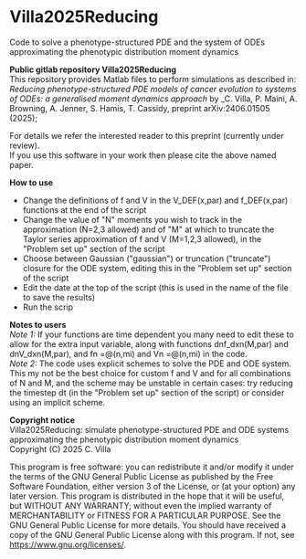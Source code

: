 # Villa2025Reducing
Code to solve a phenotype-structured PDE and the system of ODEs approximating the phenotypic distribution moment dynamics

**Public gitlab repository Villa2025Reducing** <br />
This repository provides Matlab files to perform simulations as described in: <br />
_Reducing phenotype-structured PDE models of cancer evolution to systems of ODEs: a generalised moment dynamics approach_ by _C. Villa, P. Maini, A. Browning, A. Jenner, S. Hamis, T. Cassidy, preprint arXiv:2406.01505 (2025); <br />

For details we refer the interested reader to this preprint (currently under review). <br />
If you use this software in your work then please cite the above named paper.

**How to use** <br />
- Change the definitions of f and V in the V_DEF(x,par) and f_DEF(x,par) functions at the end of the script
- Change the value of "N" moments you wish to track in the approximation (N=2,3 allowed) and of "M" at which to truncate the Taylor series approximation of f and V (M=1,2,3 allowed), in the "Problem set up" section of the script
- Choose between Gaussian ("gaussian") or truncation ("truncate") closure for the ODE system, editing this in the "Problem set up" section of the script
- Edit the date at the top of the script (this is used in the name of the file to save the results)
- Run the scrip

**Notes to users** <br />
_Note 1:_ If your functions are time dependent you many need to edit these to allow for the extra input variable, along with functions dnf_dxn(M,par) and dnV_dxn(M,par), and fn =@(n,mi) and Vn =@(n,mi) in the code. <br />
_Note 2:_ The code uses explicit schemes to solve the PDE and ODE system. This my not be the best choice for custom f and V and for all combinations of N and M, and the scheme may be unstable in certain cases: try reducing the timestep dt (in the "Problem set up" section of the script) or consider using an implicit scheme.

**Copyright notice** <br />
Villa2025Reducing: simulate phenotype-structured PDE and ODE systems approximating the phenotypic distribution moment dynamics <br />
Copyright (C) 2025 C. Villa

This program is free software: you can redistribute it and/or modify it under the terms of the GNU General Public License as published by the Free Software Foundation, either version 3 of the License, or (at your option) any later version.
This program is distributed in the hope that it will be useful, but WITHOUT ANY WARRANTY; without even the implied warranty of MERCHANTABILITY or FITNESS FOR A PARTICULAR PURPOSE. See the GNU General Public License for more details.
You should have received a copy of the GNU General Public License along with this program. If not, see https://www.gnu.org/licenses/.

